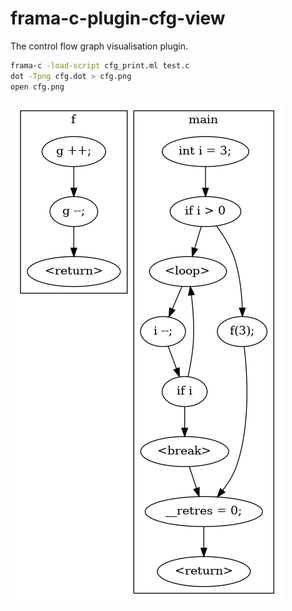 # frama-c-plugin-cfg-view
The control flow graph visualisation plugin.

```bash
frama-c -load-script cfg_print.ml test.c
dot -Tpng cfg.dot > cfg.png
open cfg.png
```

![Control flow graph](cfg.png "Control flow graph")
